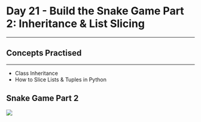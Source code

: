 # Day 21 - Build the Snake Game Part 2: Inheritance & List Slicing
___
## Concepts Practised
___
* Class Inheritance
* How to Slice Lists & Tuples in Python
## Snake Game Part 2
![](https://user-images.githubusercontent.com/98851253/154784140-a3e09fa8-1c0e-4f66-8329-1c1322d802df.gif)